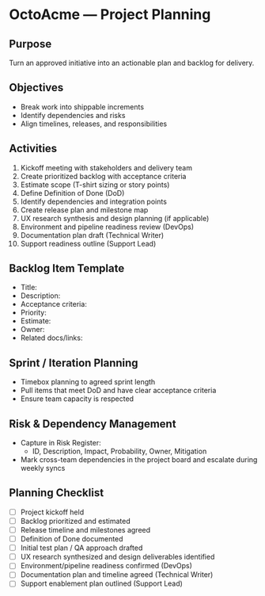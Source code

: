 # OctoAcme — Project Planning

## Purpose
Turn an approved initiative into an actionable plan and backlog for delivery.

## Objectives
- Break work into shippable increments
- Identify dependencies and risks
- Align timelines, releases, and responsibilities

## Activities
1. Kickoff meeting with stakeholders and delivery team
2. Create prioritized backlog with acceptance criteria
3. Estimate scope (T-shirt sizing or story points)
4. Define Definition of Done (DoD)
5. Identify dependencies and integration points
6. Create release plan and milestone map
7. UX research synthesis and design planning (if applicable)
8. Environment and pipeline readiness review (DevOps)
9. Documentation plan draft (Technical Writer)
10. Support readiness outline (Support Lead)

## Backlog Item Template
- Title:
- Description:
- Acceptance criteria:
- Priority:
- Estimate:
- Owner:
- Related docs/links:

## Sprint / Iteration Planning
- Timebox planning to agreed sprint length
- Pull items that meet DoD and have clear acceptance criteria
- Ensure team capacity is respected

## Risk & Dependency Management
- Capture in Risk Register:
  - ID, Description, Impact, Probability, Owner, Mitigation
- Mark cross-team dependencies in the project board and escalate during weekly syncs

## Planning Checklist
- [ ] Project kickoff held
- [ ] Backlog prioritized and estimated
- [ ] Release timeline and milestones agreed
- [ ] Definition of Done documented
- [ ] Initial test plan / QA approach drafted
- [ ] UX research synthesized and design deliverables identified
- [ ] Environment/pipeline readiness confirmed (DevOps)
- [ ] Documentation plan and timeline agreed (Technical Writer)
- [ ] Support enablement plan outlined (Support Lead)
